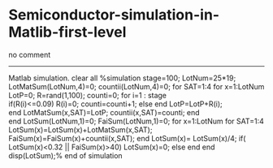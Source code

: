 # Semiconductor-simulation-in-Matlib-first-level
no comment



--------------------------------------------------------------------------------


Matlab simulation.
clear all
%simulation 
stage=100;
LotNum=25*19;
LotMatSum(LotNum,4)=0;
countii(LotNum,4)=0;
for SAT=1:4
    for x=1:LotNum
        LotP=0;
        R=rand(1,100);
        counti=0;
        for i=1 : stage                  
            if(R(i)<=0.09)
            R(i)=0;
            counti=counti+1;
            else
            end
            LotP=LotP+R(i);       
        end
        LotMatSum(x,SAT)=LotP;
        countii(x,SAT)=counti;
    end    
end
LotSum(LotNum,1)=0;
FaiSum(LotNum,1)=0;
for x=1:LotNum
    for SAT=1:4
        LotSum(x)=LotSum(x)+LotMatSum(x,SAT);
        FaiSum(x)=FaiSum(x)+countii(x,SAT);
    end
     LotSum(x)= LotSum(x)/4;
    if( LotSum(x)<0.32 || FaiSum(x)>40)
       LotSum(x)=0;
    else
    end
end
disp(LotSum);% end of simulation

